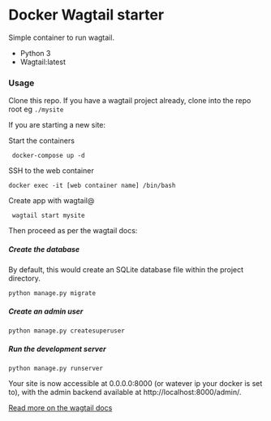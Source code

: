 # Docker Wagtail starter



Simple container to run wagtail.
- Python 3
- Wagtail:latest

### Usage

Clone this repo. If you have a wagtail project already, clone into the repo root eg ```./mysite```

If you are starting a new site:

Start the containers

``` docker-compose up -d```

SSH to the web container

``` docker exec -it [web container name] /bin/bash ```

Create app with wagtail@

``` wagtail start mysite```

Then proceed as per the wagtail docs:

##### Create the database
By default, this would create an SQLite database file within the project directory.

```python manage.py migrate```

##### Create an admin user #####

```python manage.py createsuperuser```

##### Run the development server

```python manage.py runserver```

Your site is now accessible at 0.0.0.0:8000 (or watever ip your docker is set to), with the admin backend available at http://localhost:8000/admin/.

[Read more on the wagtail docs](http://docs.wagtail.io/en/v1.13.1/)
